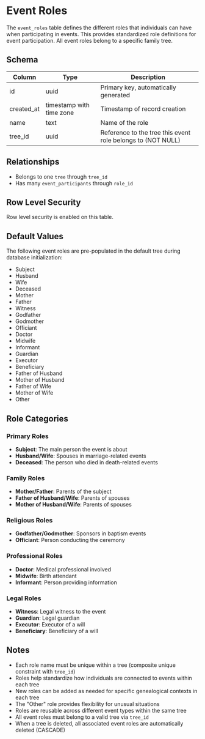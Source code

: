 # Event Roles

The `event_roles` table defines the different roles that individuals can have when participating in events. This provides standardized role definitions for event participation. All event roles belong to a specific family tree.

## Schema

| Column     | Type                     | Description                                                 |
| ---------- | ------------------------ | ----------------------------------------------------------- |
| id         | uuid                     | Primary key, automatically generated                        |
| created_at | timestamp with time zone | Timestamp of record creation                                |
| name       | text                     | Name of the role                                            |
| tree_id    | uuid                     | Reference to the tree this event role belongs to (NOT NULL) |

## Relationships

- Belongs to one `tree` through `tree_id`
- Has many `event_participants` through `role_id`

## Row Level Security

Row level security is enabled on this table.

## Default Values

The following event roles are pre-populated in the default tree during database initialization:

- Subject
- Husband
- Wife
- Deceased
- Mother
- Father
- Witness
- Godfather
- Godmother
- Officiant
- Doctor
- Midwife
- Informant
- Guardian
- Executor
- Beneficiary
- Father of Husband
- Mother of Husband
- Father of Wife
- Mother of Wife
- Other

## Role Categories

### Primary Roles

- **Subject**: The main person the event is about
- **Husband/Wife**: Spouses in marriage-related events
- **Deceased**: The person who died in death-related events

### Family Roles

- **Mother/Father**: Parents of the subject
- **Father of Husband/Wife**: Parents of spouses
- **Mother of Husband/Wife**: Parents of spouses

### Religious Roles

- **Godfather/Godmother**: Sponsors in baptism events
- **Officiant**: Person conducting the ceremony

### Professional Roles

- **Doctor**: Medical professional involved
- **Midwife**: Birth attendant
- **Informant**: Person providing information

### Legal Roles

- **Witness**: Legal witness to the event
- **Guardian**: Legal guardian
- **Executor**: Executor of a will
- **Beneficiary**: Beneficiary of a will

## Notes

- Each role name must be unique within a tree (composite unique constraint with `tree_id`)
- Roles help standardize how individuals are connected to events within each tree
- New roles can be added as needed for specific genealogical contexts in each tree
- The "Other" role provides flexibility for unusual situations
- Roles are reusable across different event types within the same tree
- All event roles must belong to a valid tree via `tree_id`
- When a tree is deleted, all associated event roles are automatically deleted (CASCADE)
